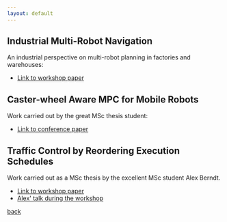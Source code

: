 ```yaml
---
layout: default
---
```


## Industrial Multi-Robot Navigation

An industrial perspective on multi-robot planning in factories and warehouses:
* [Link to workshop paper](https://github.com/nielsvd/nielsvd.github.io/files/13329013/van_Duijkeren_et_al_2022_An_Industrial_Perspective_on_Multi-Agent_Decision_Making.pdf)

## Caster-wheel Aware MPC for Mobile Robots

Work carried out by the great MSc thesis student:
* [Link to conference paper](https://arxiv.org/pdf/2110.05604)

## Traffic Control by Reordering Execution Schedules

Work carried out as a MSc thesis by the excellent MSc student Alex Berndt.
* [Link to workshop paper](https://arxiv.org/abs/2010.05254)
* [Alex' talk during the workshop](https://www.youtube.com/watch?v=EOthdSH1jYE)

[back](./)
